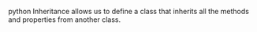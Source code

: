 python Inheritance allows us to define a class that inherits all the methods and properties from another class.
